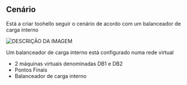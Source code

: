 ## <a name="scenario"></a>Cenário

Está a criar toohello seguir o cenário de acordo com um balanceador de carga interno

![DESCRIÇÃO DA IMAGEM](./media/load-balancer-get-started-ilb-scenario-include/figure1.png)

Um balanceador de carga interno está configurado numa rede virtual

* 2 máquinas virtuais denominadas DB1 e DB2
* Pontos Finais
* Balanceador de carga interno
